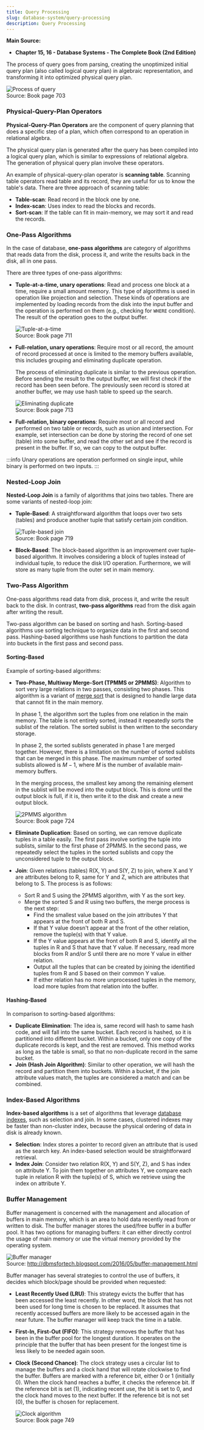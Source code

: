 ```yaml
---
title: Query Processing
slug: database-system/query-processing
description: Query Processing
---
```


**Main Source:**

- **Chapter 15, 16 - Database Systems - The Complete Book (2nd Edition)**

The process of query goes from parsing, creating the unoptimized initial query plan (also called logical query plan) in algebraic representation, and transforming it into optimized physical query plan.

![Process of query](./query-process.png)  
Source: Book page 703

### Physical-Query-Plan Operators

**Physical-Query-Plan Operators** are the component of query planning that does a specific step of a plan, which often correspond to an operation in relational algebra.

The physical query plan is generated after the query has been compiled into a logical query plan, which is similar to expressions of relational algebra. The generation of physical query plan involve these operators.

An example of physical-query-plan operator is **scanning table**. Scanning table operators read table and its record, they are useful for us to know the table's data. There are three approach of scanning table:

- **Table-scan**: Read record in the block one by one.
- **Index-scan**: Uses index to read the blocks and records.
- **Sort-scan**: If the table can fit in main-memory, we may sort it and read the records.

### One-Pass Algorithms

In the case of database, **one-pass algorithms** are category of algorithms that reads data from the disk, process it, and write the results back in the disk, all in one pass.

There are three types of one-pass algorithms:

- **Tuple-at-a-time, unary operations**: Read and process one block at a time, require a small amount memory. This type of algorithms is used in operation like projection and selection. These kinds of operations are implemented by loading records from the disk into the input buffer and the operation is performed on them (e.g., checking for `WHERE` condition). The result of the operation goes to the output buffer.

  ![Tuple-at-a-time](./tuple-at-a-time.png)  
   Source: Book page 711

- **Full-relation, unary operations**: Require most or all record, the amount of record processed at once is limited to the memory buffers available, this includes grouping and eliminating duplicate operation.

  The process of eliminating duplicate is similar to the previous operation. Before sending the result to the output buffer, we will first check if the record has been seen before. The previously seen record is stored at another buffer, we may use hash table to speed up the search.

  ![Eliminating duplicate](./eliminate-duplicate.png)  
   Source: Book page 713

- **Full-relation, binary operations**: Require most or all record and performed on two table or records, such as union and intersection. For example, set intersection can be done by storing the record of one set (table) into some buffer, and read the other set and see if the record is present in the buffer. If so, we can copy to the output buffer.

:::info
Unary operations are operation performed on single input, while binary is performed on two inputs.
:::

### Nested-Loop Join

**Nested-Loop Join** is a family of algorithms that joins two tables. There are some variants of nested-loop join:

- **Tuple-Based**: A straightforward algorithm that loops over two sets (tables) and produce another tuple that satisfy certain join condition.

  ![Tuple-based join](./tuple-based.png)  
   Source: Book page 719

- **Block-Based**: The block-based algorithm is an improvement over tuple-based algorithm. It involves considering a block of tuples instead of individual tuple, to reduce the disk I/O operation. Furthermore, we will store as many tuple from the outer set in main memory.

### Two-Pass Algorithm

One-pass algorithms read data from disk, process it, and write the result back to the disk. In contrast, **two-pass algorithms** read from the disk again after writing the result.

Two-pass algorithm can be based on sorting and hash. Sorting-based algorithms use sorting technique to organize data in the first and second pass. Hashing-based algorithms use hash functions to partition the data into buckets in the first pass and second pass.

#### Sorting-Based

Example of sorting-based algorithms:

- **Two-Phase, Multiway Merge-Sort (TPMMS or 2PMMS)**: Algorithm to sort very large relations in two passes, consisting two phases. This algorithm is a variant of [merge sort](/data-structures-and-algorithms/divide-and-conquer#merge-sort) that is designed to handle large data that cannot fit in the main memory.

  In phase 1, the algorithm sort the tuples from one relation in the main memory. The table is not entirely sorted, instead it repeatedly sorts the sublist of the relation. The sorted sublist is then written to the secondary storage.

  In phase 2, the sorted sublists generated in phase 1 are merged together. However, there is a limitation on the number of sorted sublists that can be merged in this phase. The maximum number of sorted sublists allowed is $M - 1$, where $M$ is the number of available main-memory buffers.

  In the merging process, the smallest key among the remaining element in the sublist will be moved into the output block. This is done until the output block is full, if it is, then write it to the disk and create a new output block.

  ![2PMMS algorithm](./2pmms.png)  
  Source: Book page 724

- **Eliminate Duplication**: Based on sorting, we can remove duplicate tuples in a table easily. The first pass involve sorting the tuple into sublists, similar to the first phase of 2PMMS. In the second pass, we repeatedly select the tuples in the sorted sublists and copy the unconsidered tuple to the output block.
- **Join**: Given relations (tables) R(X, Y) and S(Y, Z) to join, where X and Y are attributes belong to R, same for Y and Z, which are attributes that belong to S. The process is as follows:

  - Sort R and S using the 2PMMS algorithm, with Y as the sort key.
  - Merge the sorted S and R using two buffers, the merge process is the next step:
    - Find the smallest value based on the join attributes Y that appears at the front of both R and S.
    - If that Y value doesn't appear at the front of the other relation, remove the tuple(s) with that Y value.
    - If the Y value appears at the front of both R and S, identify all the tuples in R and S that have that Y value. If necessary, read more blocks from R and/or S until there are no more Y value in either relation.
    - Output all the tuples that can be created by joining the identified tuples from R and S based on their common Y value.
    - If either relation has no more unprocessed tuples in the memory, load more tuples from that relation into the buffer.

#### Hashing-Based

In comparison to sorting-based algorithms:

- **Duplicate Elimination**: The idea is, same record will hash to same hash code, and will fall into the same bucket. Each record is hashed, so it is partitioned into different bucket. Within a bucket, only one copy of the duplicate records is kept, and the rest are removed. This method works as long as the table is small, so that no non-duplicate record in the same bucket.
- **Join (Hash Join Algorithm)**: Similar to other operation, we will hash the record and partition them into buckets. Within a bucket, if the join attribute values match, the tuples are considered a match and can be combined.

### Index-Based Algorithms

**Index-based algorithms** is a set of algorithms that leverage [database indexes](/database-system/database-index), such as selection and join. In some cases, clustered indexes may be faster than non-cluster index, because the physical ordering of data in disk is already known.

- **Selection**: Index stores a pointer to record given an attribute that is used as the search key. An index-based selection would be straightforward retrieval.
- **Index Join**: Consider two relation R(X, Y) and S(Y, Z), and S has index on attribute Y. To join them together on attributes Y, we compare each tuple in relation R with the tuple(s) of S, which we retrieve using the index on attribute Y.

### Buffer Management

Buffer management is concerned with the management and allocation of buffers in main memory, which is an area to hold data recently read from or written to disk. The buffer manager stores the used/free buffer in a buffer pool. It has two options for managing buffers: it can either directly control the usage of main memory or use the virtual memory provided by the operating system.

![Buffer manager](./buffer-manager.png)  
Source: http://dbmsfortech.blogspot.com/2016/05/buffer-management.html

Buffer manager has several strategies to control the use of buffers, it decides which block/page should be provided when requested:

- **Least Recently Used (LRU)**: This strategy evicts the buffer that has been accessed the least recently. In other word, the block that has not been used for long time is chosen to be replaced. It assumes that recently accessed buffers are more likely to be accessed again in the near future. The buffer manager will keep track the time in a table.
- **First-In, First-Out (FIFO)**: This strategy removes the buffer that has been in the buffer pool for the longest duration. It operates on the principle that the buffer that has been present for the longest time is less likely to be needed again soon.
- **Clock (Second Chance)**: The clock strategy uses a circular list to manage the buffers and a clock hand that will rotate clockwise to find the buffer. Buffers are marked with a reference bit, either 0 or 1 (initially 0). When the clock hand reaches a buffer, it checks the reference bit. If the reference bit is set (1), indicating recent use, the bit is set to 0, and the clock hand moves to the next buffer. If the reference bit is not set (0), the buffer is chosen for replacement.

  ![Clock algorithm](./clock.png)  
  Source: Book page 749
